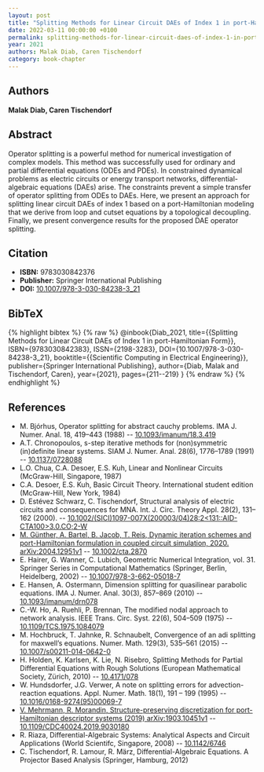 ```yaml
---
layout: post
title: "Splitting Methods for Linear Circuit DAEs of Index 1 in port-Hamiltonian Form"
date: 2022-03-11 00:00:00 +0100
permalink: splitting-methods-for-linear-circuit-daes-of-index-1-in-port-hamiltonian-form
year: 2021
authors: Malak Diab, Caren Tischendorf
category: book-chapter
---
```

 
## Authors
**Malak Diab, Caren Tischendorf**
 
## Abstract
Operator splitting is a powerful method for numerical investigation of complex models. This method was successfully used for ordinary and partial differential equations (ODEs and PDEs). In constrained dynamical problems as electric circuits or energy transport networks, differential-algebraic equations (DAEs) arise. The constraints prevent a simple transfer of operator splitting from ODEs to DAEs. Here, we present an approach for splitting linear circuit DAEs of index 1 based on a port-Hamiltonian modeling that we derive from loop and cutset equations by a topological decoupling. Finally, we present convergence results for the proposed DAE operator splitting.
 
## Citation
- **ISBN:** 9783030842376
- **Publisher:** Springer International Publishing
- **DOI:** [10.1007/978-3-030-84238-3_21](https://doi.org/10.1007/978-3-030-84238-3_21)
 
## BibTeX
{% highlight bibtex %}
{% raw %}
@inbook{Diab_2021,
  title={{Splitting Methods for Linear Circuit DAEs of Index 1 in port-Hamiltonian Form}},
  ISBN={9783030842383},
  ISSN={2198-3283},
  DOI={10.1007/978-3-030-84238-3_21},
  booktitle={{Scientific Computing in Electrical Engineering}},
  publisher={Springer International Publishing},
  author={Diab, Malak and Tischendorf, Caren},
  year={2021},
  pages={211--219}
}
{% endraw %}
{% endhighlight %}
 
## References
- M. Bjórhus, Operator splitting for abstract cauchy problems. IMA J. Numer. Anal. 18, 419–443 (1988) -- [10.1093/imanum/18.3.419](https://doi.org/10.1093/imanum/18.3.419)
- A.T. Chronopoulos, s-step iterative methods for (non)symmetric (in)definite linear systems. SIAM J. Numer. Anal. 28(6), 1776–1789 (1991) -- [10.1137/0728088](https://doi.org/10.1137/0728088)
- L.O. Chua, C.A. Desoer, E.S. Kuh, Linear and Nonlinear Circuits (McGraw-Hill, Singapore, 1987)
- C.A. Desoer, E.S. Kuh, Basic Circuit Theory. International student edition (McGraw-Hill, New York, 1984)
- D. Estévez Schwarz, C. Tischendorf, Structural analysis of electric circuits and consequences for MNA. Int. J. Circ. Theory Appl. 28(2), 131–162 (2000). -- [10.1002/(SICI)1097-007X(200003/04)28:2<131::AID-CTA100>3.0.CO;2-W](https://doi.org/10.1002/(SICI)1097-007X(200003/04)28:2<131::AID-CTA100>3.0.CO;2-W)
- [M. Günther, A. Bartel, B. Jacob, T. Reis, Dynamic iteration schemes and port-Hamiltonian formulation in coupled circuit simulation, 2020. arXiv:2004.12951v1](dynamic-iteration-schemes-and-port-hamiltonian-formulation-in-coupled-differential-algebraic-equation-circuit-simulation) -- [10.1002/cta.2870](https://doi.org/10.1002/cta.2870)
- E. Hairer, G. Wanner, C. Lubich, Geometric Numerical Integration, vol. 31. Springer Series in Computational Mathematics (Springer, Berlin, Heidelberg, 2002) -- [10.1007/978-3-662-05018-7](https://doi.org/10.1007/978-3-662-05018-7)
- E. Hansen, A. Ostermann, Dimension splitting for quasilinear parabolic equations. IMA J. Numer. Anal. 30(3), 857–869 (2010) -- [10.1093/imanum/drn078](https://doi.org/10.1093/imanum/drn078)
- C.-W. Ho, A. Ruehli, P. Brennan, The modified nodal approach to network analysis. IEEE Trans. Circ. Syst. 22(6), 504–509 (1975) -- [10.1109/TCS.1975.1084079](https://doi.org/10.1109/TCS.1975.1084079)
- M. Hochbruck, T. Jahnke, R. Schnaubelt, Convergence of an adi splitting for maxwell’s equations. Numer. Math. 129(3), 535–561 (2015) -- [10.1007/s00211-014-0642-0](https://doi.org/10.1007/s00211-014-0642-0)
- H. Holden, K. Karlsen, K. Lie, N. Risebro, Splitting Methods for Partial Differential Equations with Rough Solutions (European Mathematical Society, Zürich, 2010) -- [10.4171/078](https://doi.org/10.4171/078)
- W. Hundsdorfer, J.G. Verwer, A note on splitting errors for advection-reaction equations. Appl. Numer. Math. 18(1), 191 – 199 (1995) -- [10.1016/0168-9274(95)00069-7](https://doi.org/10.1016/0168-9274(95)00069-7)
- [V. Mehrmann, R. Morandin, Structure-preserving discretization for port-Hamiltonian descriptor systems (2019) arXiv:1903.10451v1](structure-preserving-discretization-for-port-hamiltonian-descriptor-systems) -- [10.1109/CDC40024.2019.9030180](https://doi.org/10.1109/CDC40024.2019.9030180)
- R. Riaza, Differential-Algebraic Systems: Analytical Aspects and Circuit Applications (World Scientifc, Singapore, 2008) -- [10.1142/6746](https://doi.org/10.1142/6746)
- C. Tischendorf, R. Lamour, R. März, Differential-Algebraic Equations. A Projector Based Analysis (Springer, Hamburg, 2012)

